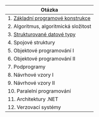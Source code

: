 | Otázka                                                 |
| ------------------------------------------------------ |
| 1. [Základní programové konstrukce](./PRG/Promene.md)  |
| 2. Algoritmus, algoritmická složitost                  |
| 3. [Strukturované datové typy](./PRG/strukturoveDT.md) |
| 4. Spojové struktury                                   |
| 5. Objektové programování I                            |
| 6. Objektové programování II                           |
| 7. Podprogramy                                         |
| 8. Návrhové vzory I                                    |
| 9. Návrhové vzory II                                   |
| 10. Paralelní programování                             |
| 11. Architektury .NET                                  |
| 12. Verzovací systémy                                  |
